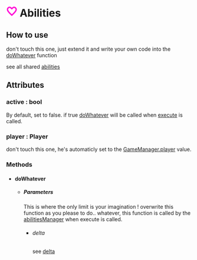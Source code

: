 # <img src="../image//component//abilitiesComponent.png" width = "30"> Abilities

## How to use

don't touch this one, just extend it and write your own code into the [doWhatever]() function

see all shared [abilities]()

## Attributes

### active : bool 

By default, set to false. if true [doWhatever]() will be called when [execute](abilitiesManager.md#execute---none) is called.

### player : Player

don't touch this one, he's automaticly set to the [GameManager.player]() value.

### Methods

- #### doWhatever

    - ##### Parameters
        This is where the only limit is your imagination ! overwrite this function as you please to do.. whatever, this function is called by the [abilitiesManager](abilitiesManager.md) when execute is called.

        - ###### delta
            see [delta](https://docs.godotengine.org/en/stable/tutorials/scripting/idle_and_physics_processing.html)